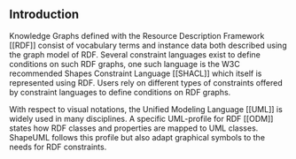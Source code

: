 ## Introduction

Knowledge Graphs defined with the Resource Description Framework [[RDF]] consist of vocabulary terms and instance data both described using the graph model of RDF.
Several constraint languages exist to define conditions on such RDF graphs, one such language is the W3C recommended Shapes Constraint Language [[SHACL]]
which itself is represented using RDF.
Users rely on different types of constraints offered by constraint languages to define conditions on RDF graphs.


With respect to visual notations, the Unified Modeling Language [[UML]] is widely used in many disciplines.
A specific UML-profile for RDF [[ODM]] states how RDF classes and properties are mapped to UML classes.
ShapeUML follows this profile but also adapt graphical symbols to the needs for RDF constraints.

